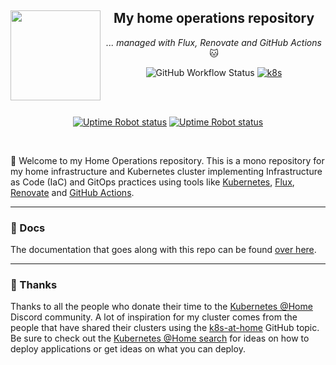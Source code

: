 <div align="center">

<img src="https://gitlab.com/uploads/-/system/project/avatar/35246547/homelab.png" align="left" width="144px" height="144px"/>

## My home operations repository

_... managed with Flux, Renovate and GitHub Actions_ 🐱

</div>

<div align="center">

![GitHub Workflow Status](https://img.shields.io/github/actions/workflow/status/mrmarble/home-ops/schedule-renovate.yaml?&logo=renovatebot&style=for-the-badge&label=&color=blue)
[![k8s](https://img.shields.io/badge/k8s-v1.27.4-success.svg?style=for-the-badge&logo=kubernetes&label=&color=blue&logoColor=white)](https://kubernetes.io/)
</div>
<div align="center">
<br/>
<br/>

[![Uptime Robot status](https://img.shields.io/uptimerobot/status/m793877647-43f7de17c4661915fdcc503c?label=Home%20Internet&logo=googlehome&logoColor=white&style=for-the-badge)](https://uptimerobot.com/)
[![Uptime Robot status](https://img.shields.io/uptimerobot/status/m793877616-990da6b85bc8e4fc22832384?label=Home%20Assistant&logo=homeassistant&logoColor=white&style=for-the-badge)](https://uptimerobot.com/)

<br/>
</div>

👋 Welcome to my Home Operations repository. This is a mono repository for my home infrastructure and Kubernetes cluster implementing Infrastructure as Code (IaC) and GitOps practices using tools like [Kubernetes](https://kubernetes.io/), [Flux](https://github.com/fluxcd/flux2), [Renovate](https://github.com/renovatebot/renovate) and [GitHub Actions](https://github.com/features/actions).

---

### 📖 Docs

The documentation that goes along with this repo can be found [over here](https://mrmarble.github.io/home-ops/).

---

### 🤝 Thanks

Thanks to all the people who donate their time to the [Kubernetes @Home](https://discord.gg/k8s-at-home) Discord community. A lot of inspiration for my cluster comes from the people that have shared their clusters using the [k8s-at-home](https://github.com/topics/k8s-at-home) GitHub topic. Be sure to check out the [Kubernetes @Home search](https://nanne.dev/k8s-at-home-search/) for ideas on how to deploy applications or get ideas on what you can deploy.
